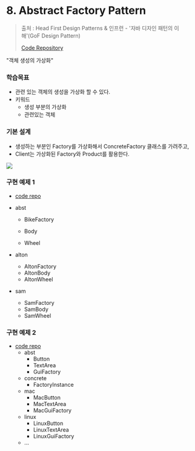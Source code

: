 # 8. Abstract Factory Pattern

> 출처 : Head First Design Patterns & 인프런 - '자바 디자인 패턴의 이해'(GoF Design Pattern)
>
> [Code Repository](https://github.com/namjunemy/design_pattern)

"객체 생성의 가상화"

### 학습목표

* 관련 있는 객체의 생성을 가상화 할 수 있다.
* 키워드
  * 생성 부분의 가상화
  * 관련있는 객체

### 기본 설계

* 생성하는 부분인 Factory를 가상화해서 ConcreteFactory 클래스를 가려주고,
* Client는 가상화된 Factory와 Product를 활용한다.

![](https://github.com/namjunemy/TIL/blob/master/DesignPattern/img/abstract_factory_01.png?raw=true)

### 구현 예제 1

* [code repo](https://github.com/namjunemy/design-pattern/tree/master/08_abstract_factory/src/ex01)

* abst

  * BikeFactory

  * Body
  * Wheel

* alton

  * AltonFactory
  * AltonBody
  * AltonWheel

* sam

  * SamFactory
  * SamBody
  * SamWheel

### 구현 예제 2

* [code repo](https://github.com/namjunemy/design-pattern/tree/master/08_abstract_factory/src/ex02)
  * abst
    * Button
    * TextArea
    * GuiFactory
  * concrete
    * FactoryInstance
  * mac
    * MacButton
    * MacTextArea
    * MacGuiFactory
  * linux
    * LinuxButton
    * LinuxTextArea
    * LinuxGuiFactory
  * ...